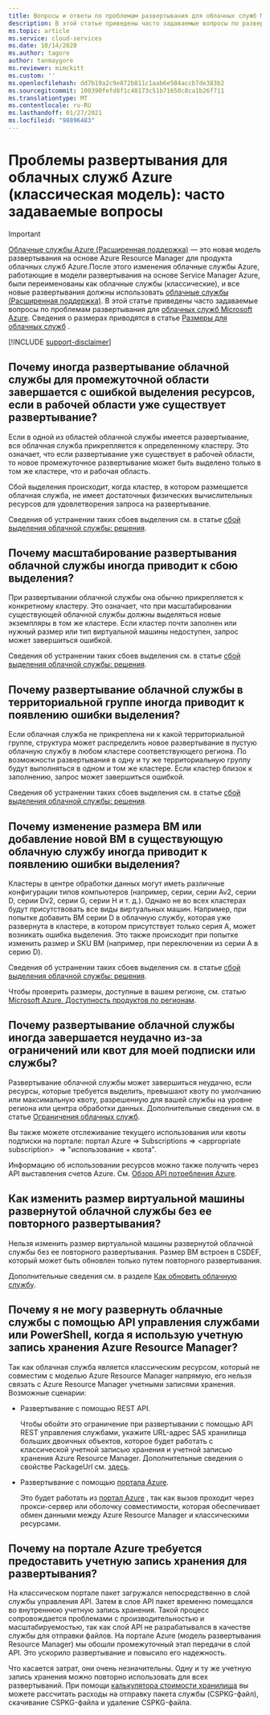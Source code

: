 ```yaml
---
title: Вопросы и ответы по проблемам развертывания для облачных служб Microsoft Azure | Документы Майкрософт
description: В этой статье приведены часто задаваемые вопросы по развертыванию для облачных служб Microsoft Azure.
ms.topic: article
ms.service: cloud-services
ms.date: 10/14/2020
ms.author: tagore
author: tanmaygore
ms.reviewer: mimckitt
ms.custom: ''
ms.openlocfilehash: dd7b19a2c9e872b811c1aab6e504accb7de383b2
ms.sourcegitcommit: 100390fefd8f1c48173c51b71650c8ca1b26f711
ms.translationtype: MT
ms.contentlocale: ru-RU
ms.lasthandoff: 01/27/2021
ms.locfileid: "98896483"
---
```

# <a name="deployment-issues-for-azure-cloud-services-classic-frequently-asked-questions-faqs"></a>Проблемы развертывания для облачных служб Azure (классическая модель): часто задаваемые вопросы

> [!IMPORTANT]
> [Облачные службы Azure (Расширенная поддержка)](../cloud-services-extended-support/overview.md) — это новая модель развертывания на основе Azure Resource Manager для продукта облачных служб Azure.После этого изменения облачные службы Azure, работающие в модели развертывания на основе Service Manager Azure, были переименованы как облачные службы (классические), и все новые развертывания должны использовать [облачные службы (Расширенная поддержка)](../cloud-services-extended-support/overview.md).
В этой статье приведены часто задаваемые вопросы по проблемам развертывания для [облачных служб Microsoft Azure](https://azure.microsoft.com/services/cloud-services). Сведения о размерах приводятся в статье [Размеры для облачных служб](cloud-services-sizes-specs.md) .

[!INCLUDE [support-disclaimer](../../includes/support-disclaimer.md)]

## <a name="why-does-deploying-a-cloud-service-to-the-staging-slot-sometimes-fail-with-a-resource-allocation-error-if-there-is-already-an-existing-deployment-in-the-production-slot"></a>Почему иногда развертывание облачной службы для промежуточной области завершается с ошибкой выделения ресурсов, если в рабочей области уже существует развертывание?
Если в одной из областей облачной службы имеется развертывание, вся облачная служба прикрепляется к определенному кластеру. Это означает, что если развертывание уже существует в рабочей области, то новое промежуточное развертывание может быть выделено только в том же кластере, что и рабочая область.

Сбой выделения происходит, когда кластер, в котором размещается облачная служба, не имеет достаточных физических вычислительных ресурсов для удовлетворения запроса на развертывание.

Сведения об устранении таких сбоев выделения см. в статье [сбой выделения облачной службы: решения](cloud-services-allocation-failures.md#solutions).

## <a name="why-does-scaling-up-or-scaling-out-a-cloud-service-deployment-sometimes-result-in-allocation-failure"></a>Почему масштабирование развертывания облачной службы иногда приводит к сбою выделения?
При развертывании облачной службы она обычно прикрепляется к конкретному кластеру. Это означает, что при масштабировании существующей облачной службы должны выделяться новые экземпляры в том же кластере. Если кластер почти заполнен или нужный размер или тип виртуальной машины недоступен, запрос может завершиться ошибкой.

Сведения об устранении таких сбоев выделения см. в статье [сбой выделения облачной службы: решения](cloud-services-allocation-failures.md#solutions).

## <a name="why-does-deploying-a-cloud-service-into-an-affinity-group-sometimes-result-in-allocation-failure"></a>Почему развертывание облачной службы в территориальной группе иногда приводит к появлению ошибки выделения?
Если облачная служба не прикреплена ни к какой территориальной группе, структура может распределить новое развертывание в пустую облачную службу в любом кластере соответствующего региона. По возможности развертывания в одну и ту же территориальную группу будут выполняться в одном и том же кластере. Если кластер близок к заполнению, запрос может завершиться ошибкой.

Сведения об устранении таких сбоев выделения см. в статье [сбой выделения облачной службы: решения](cloud-services-allocation-failures.md#solutions).

## <a name="why-does-changing-vm-size-or-adding-a-new-vm-to-an-existing-cloud-service-sometimes-result-in-allocation-failure"></a>Почему изменение размера ВМ или добавление новой ВМ в существующую облачную службу иногда приводит к появлению ошибки выделения?
Кластеры в центре обработки данных могут иметь различные конфигурации типов компьютеров (например, серии, серии Av2, серии D, серии Dv2, серии G, серии H и т. д.). Однако не во всех кластерах будут присутствовать все виды виртуальных машин. Например, при попытке добавить ВМ серии D в облачную службу, которая уже развернута в кластере, в котором присутствует только серия A, может возникать ошибка выделения. Это также происходит при попытке изменить размер и SKU ВМ (например, при переключении из серии A в серию D).

Сведения об устранении таких сбоев выделения см. в статье [сбой выделения облачной службы: решения](cloud-services-allocation-failures.md#solutions).

Чтобы проверить размеры, доступные в вашем регионе, см. статью [Microsoft Azure. Доступность продуктов по регионам](https://azure.microsoft.com/regions/services).

## <a name="why-does-deploying-a-cloud-service-sometime-fail-due-to-limitsquotasconstraints-on-my-subscription-or-service"></a>Почему развертывание облачной службы иногда завершается неудачно из-за ограничений или квот для моей подписки или службы?
Развертывание облачной службы может завершиться неудачно, если ресурсы, которые требуется выделить, превышают квоту по умолчанию или максимальную квоту, разрешенную для вашей службы на уровне региона или центра обработки данных. Дополнительные сведения см. в статье [Ограничения облачных служб](../azure-resource-manager/management/azure-subscription-service-limits.md#azure-cloud-services-limits).

Вы также можете отслеживание текущего использования или квоты подписки на портале: портал Azure => Subscriptions => \<appropriate subscription>   => "использование + квота".

Информацию об использовании ресурсов можно также получить через API выставления счетов Azure. См. [Обзор API потребления Azure](../cost-management-billing/manage/consumption-api-overview.md).

## <a name="how-can-i-change-the-size-of-a-deployed-cloud-service-vm-without-redeploying-it"></a>Как изменить размер виртуальной машины развернутой облачной службы без ее повторного развертывания?
Нельзя изменить размер виртуальной машины развернутой облачной службы без ее повторного развертывания. Размер ВМ встроен в CSDEF, который может быть обновлен только путем повторного развертывания.

Дополнительные сведения см. в разделе [Как обновить облачную службу](cloud-services-update-azure-service.md).

## <a name="why-am-i-not-able-to-deploy-cloud-services-through-service-management-apis-or-powershell-when-using-azure-resource-manager-storage-account"></a>Почему я не могу развернуть облачные службы с помощью API управления службами или PowerShell, когда я использую учетную запись хранения Azure Resource Manager? 

Так как облачная служба является классическим ресурсом, который не совместим с моделью Azure Resource Manager напрямую, его нельзя связать с Azure Resource Manager учетными записями хранения. Возможные сценарии: 

- Развертывание с помощью REST API.

    Чтобы обойти это ограничение при развертывании с помощью API REST управления службами, укажите URL-адрес SAS хранилища больших двоичных объектов, которое будет работать с классической учетной записью хранения и учетной записью хранения Azure Resource Manager. Дополнительные сведения о свойстве PackageUrl см. [здесь](/previous-versions/azure/reference/ee460813(v=azure.100)).

- Развертывание с помощью [портала Azure](https://portal.azure.com).

    Это будет работать из [портал Azure](https://portal.azure.com) , так как вызов проходит через прокси-сервер или оболочку совместимости, которая обеспечивает обмен данными между Azure Resource Manager и классическими ресурсами. 

## <a name="why-does-azure-portal-require-me-to-provide-a-storage-account-for-deployment"></a>Почему на портале Azure требуется предоставить учетную запись хранения для развертывания?

На классическом портале пакет загружался непосредственно в слой службы управления API. Затем в слое API пакет временно помещался во внутреннюю учетную запись хранения.  Такой процесс сопровождается проблемами с производительностью и масштабируемостью, так как слой API не разрабатывался в качестве службы для отправки файлов.  На портале Azure (модель развертывания Resource Manager) мы обошли промежуточный этап передачи в слой API. Это ускорило развертывание и повысило его надежность.

Что касается затрат, они очень незначительны. Одну и ту же учетную запись хранения можно повторно использовать для всех развертываний. При помощи [калькулятора стоимости хранилища](https://azure.microsoft.com/pricing/calculator/#storage1) вы можете рассчитать расходы на отправку пакета службы (CSPKG-файл), скачивание CSPKG-файла и удаление CSPKG-файла.
